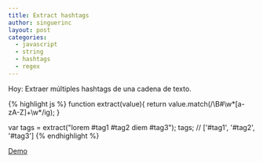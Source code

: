 ```yaml
---
title: Extract hashtags
author: singuerinc
layout: post
categories:
  - javascript
  - string
  - hashtags
  - regex
---
```

Hoy: Extraer m&uacute;ltiples hashtags de una cadena de texto.

{% highlight js %}
function extract(value){
    return value.match(/\B#\w*[a-zA-Z]+\w*/ig);
}

var tags = extract("lorem #tag1 #tag2 diem #tag3");
tags; // ['#tag1', '#tag2', '#tag3']
{% endhighlight %}

<a href="/code/day-012/index.html" target="_blank">Demo</a>
